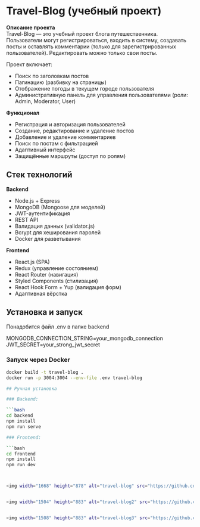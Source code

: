 # Travel-Blog (учебный проект)

**Описание проекта**  
Travel-Blog — это учебный проект блога путешественника. Пользователи могут регистрироваться, входить в систему, создавать посты и оставлять комментарии (только для зарегистрированных пользователей). Редактировать можно только свои посты.  

Проект включает:  
- Поиск по заголовкам постов  
- Пагинацию (разбивку на страницы)  
- Отображение погоды в текущем городе пользователя  
- Административную панель для управления пользователями (роли: Admin, Moderator, User)  

**Функционал**  
- Регистрация и авторизация пользователей  
- Создание, редактирование и удаление постов  
- Добавление и удаление комментариев  
- Поиск по постам с фильтрацией  
- Адаптивный интерфейс  
- Защищённые маршруты (доступ по ролям)  

## Стек технологий  

**Backend**  
- Node.js + Express  
- MongoDB (Mongoose для моделей)  
- JWT-аутентификация  
- REST API  
- Валидация данных (validator.js)  
- Bcrypt для хеширования паролей
- Docker для разветывания 

**Frontend**  
- React.js (SPA)  
- Redux (управление состоянием)  
- React Router (навигация)  
- Styled Components (стилизация)  
- React Hook Form + Yup (валидация форм)  
- Адаптивная вёрстка

## Установка и запуск
Понадобится файл .env в папке backend

MONGODB_CONNECTION_STRING=your_mongodb_connection
JWT_SECRET=your_strong_jwt_secret

### Запуск через Docker
```bash
docker build -t travel-blog .
docker run -p 3004:3004 --env-file .env travel-blog

## Ручная установка

### Backend:

```bash
cd backend
npm install
npm run serve

### Frontend:

```bash
cd frontend
npm install
npm run dev



<img width="1668" height="878" alt="travel-blog" src="https://github.com/user-attachments/assets/be5063f6-ddc8-44ef-9702-96c5a3676189" />


<img width="1504" height="883" alt="travel-blog2" src="https://github.com/user-attachments/assets/5ffa6975-5b77-4140-b39c-c02e189fcef6" />


<img width="1508" height="883" alt="travel-blog3" src="https://github.com/user-attachments/assets/7ddca854-c970-47a1-80ea-2bdccfc0cf0b" />

